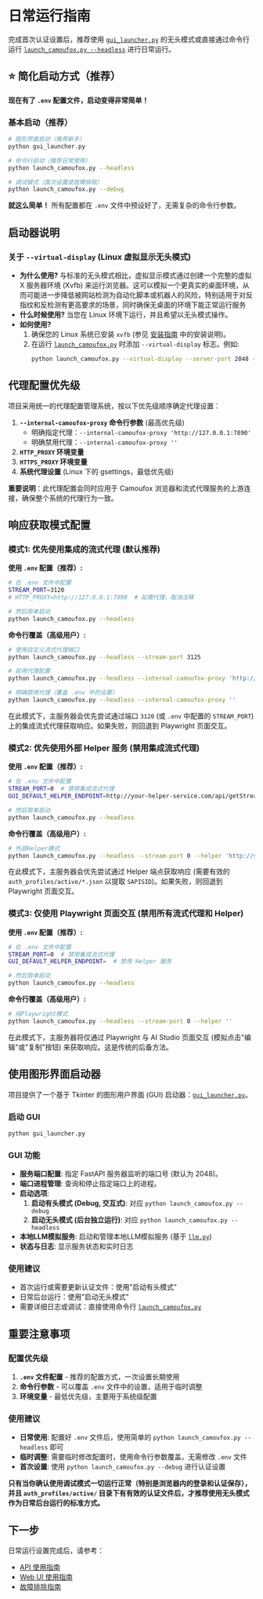 # 日常运行指南

完成首次认证设置后，推荐使用 [`gui_launcher.py`](../gui_launcher.py) 的无头模式或直接通过命令行运行 [`launch_camoufox.py --headless`](../launch_camoufox.py) 进行日常运行。

## ⭐ 简化启动方式（推荐）

**现在有了 `.env` 配置文件，启动变得非常简单！**

### 基本启动（推荐）

```bash
# 图形界面启动（推荐新手）
python gui_launcher.py

# 命令行启动（推荐日常使用）
python launch_camoufox.py --headless

# 调试模式（首次设置或故障排除）
python launch_camoufox.py --debug
```

**就这么简单！** 所有配置都在 `.env` 文件中预设好了，无需复杂的命令行参数。

## 启动器说明

### 关于 `--virtual-display` (Linux 虚拟显示无头模式)

*   **为什么使用?** 与标准的无头模式相比，虚拟显示模式通过创建一个完整的虚拟 X 服务器环境 (Xvfb) 来运行浏览器。这可以模拟一个更真实的桌面环境，从而可能进一步降低被网站检测为自动化脚本或机器人的风险，特别适用于对反指纹和反检测有更高要求的场景，同时确保无桌面的环境下能正常运行服务
*   **什么时候使用?** 当您在 Linux 环境下运行，并且希望以无头模式操作。
*   **如何使用?**
    1. 确保您的 Linux 系统已安装 `xvfb` (参见 [安装指南](installation-guide.md) 中的安装说明)。
    2. 在运行 [`launch_camoufox.py`](../launch_camoufox.py) 时添加 `--virtual-display` 标志。例如:
        ```bash
        python launch_camoufox.py --virtual-display --server-port 2048 --stream-port 3120 --internal-camoufox-proxy ''
        ```

## 代理配置优先级

项目采用统一的代理配置管理系统，按以下优先级顺序确定代理设置：

1. **`--internal-camoufox-proxy` 命令行参数** (最高优先级)
   - 明确指定代理：`--internal-camoufox-proxy 'http://127.0.0.1:7890'`
   - 明确禁用代理：`--internal-camoufox-proxy ''`
2. **`HTTP_PROXY` 环境变量**
3. **`HTTPS_PROXY` 环境变量**
4. **系统代理设置** (Linux 下的 gsettings，最低优先级)

**重要说明**：此代理配置会同时应用于 Camoufox 浏览器和流式代理服务的上游连接，确保整个系统的代理行为一致。

## 响应获取模式配置

### 模式1: 优先使用集成的流式代理 (默认推荐)

**使用 `.env` 配置（推荐）:**

```bash
# 在 .env 文件中配置
STREAM_PORT=3120
# HTTP_PROXY=http://127.0.0.1:7890  # 如需代理，取消注释

# 然后简单启动
python launch_camoufox.py --headless
```

**命令行覆盖（高级用户）:**

```bash
# 使用自定义流式代理端口
python launch_camoufox.py --headless --stream-port 3125

# 启用代理配置
python launch_camoufox.py --headless --internal-camoufox-proxy 'http://127.0.0.1:7890'

# 明确禁用代理（覆盖 .env 中的设置）
python launch_camoufox.py --headless --internal-camoufox-proxy ''
```

在此模式下，主服务器会优先尝试通过端口 `3120` (或 `.env` 中配置的 `STREAM_PORT`) 上的集成流式代理获取响应。如果失败，则回退到 Playwright 页面交互。

### 模式2: 优先使用外部 Helper 服务 (禁用集成流式代理)

**使用 `.env` 配置（推荐）:**

```bash
# 在 .env 文件中配置
STREAM_PORT=0  # 禁用集成流式代理
GUI_DEFAULT_HELPER_ENDPOINT=http://your-helper-service.com/api/getStreamResponse

# 然后简单启动
python launch_camoufox.py --headless
```

**命令行覆盖（高级用户）:**

```bash
# 外部Helper模式
python launch_camoufox.py --headless --stream-port 0 --helper 'http://your-helper-service.com/api/getStreamResponse'
```

在此模式下，主服务器会优先尝试通过 Helper 端点获取响应 (需要有效的 `auth_profiles/active/*.json` 以提取 `SAPISID`)。如果失败，则回退到 Playwright 页面交互。

### 模式3: 仅使用 Playwright 页面交互 (禁用所有流式代理和 Helper)

**使用 `.env` 配置（推荐）:**

```bash
# 在 .env 文件中配置
STREAM_PORT=0  # 禁用集成流式代理
GUI_DEFAULT_HELPER_ENDPOINT=  # 禁用 Helper 服务

# 然后简单启动
python launch_camoufox.py --headless
```

**命令行覆盖（高级用户）:**

```bash
# 纯Playwright模式
python launch_camoufox.py --headless --stream-port 0 --helper ''
```

在此模式下，主服务器将仅通过 Playwright 与 AI Studio 页面交互 (模拟点击"编辑"或"复制"按钮) 来获取响应。这是传统的后备方法。

## 使用图形界面启动器

项目提供了一个基于 Tkinter 的图形用户界面 (GUI) 启动器：[`gui_launcher.py`](../gui_launcher.py)。

### 启动 GUI

```bash
python gui_launcher.py
```

### GUI 功能

*   **服务端口配置**: 指定 FastAPI 服务器监听的端口号 (默认为 2048)。
*   **端口进程管理**: 查询和停止指定端口上的进程。
*   **启动选项**:
    1. **启动有头模式 (Debug, 交互式)**: 对应 `python launch_camoufox.py --debug`
    2. **启动无头模式 (后台独立运行)**: 对应 `python launch_camoufox.py --headless`
*   **本地LLM模拟服务**: 启动和管理本地LLM模拟服务 (基于 [`llm.py`](../llm.py))
*   **状态与日志**: 显示服务状态和实时日志

### 使用建议

*   首次运行或需要更新认证文件：使用"启动有头模式"
*   日常后台运行：使用"启动无头模式"
*   需要详细日志或调试：直接使用命令行 [`launch_camoufox.py`](../launch_camoufox.py)

## 重要注意事项

### 配置优先级

1. **`.env` 文件配置** - 推荐的配置方式，一次设置长期使用
2. **命令行参数** - 可以覆盖 `.env` 文件中的设置，适用于临时调整
3. **环境变量** - 最低优先级，主要用于系统级配置

### 使用建议

- **日常使用**: 配置好 `.env` 文件后，使用简单的 `python launch_camoufox.py --headless` 即可
- **临时调整**: 需要临时修改配置时，使用命令行参数覆盖，无需修改 `.env` 文件
- **首次设置**: 使用 `python launch_camoufox.py --debug` 进行认证设置

**只有当你确认使用调试模式一切运行正常（特别是浏览器内的登录和认证保存），并且 `auth_profiles/active/` 目录下有有效的认证文件后，才推荐使用无头模式作为日常后台运行的标准方式。**

## 下一步

日常运行设置完成后，请参考：
- [API 使用指南](api-usage.md)
- [Web UI 使用指南](webui-guide.md)
- [故障排除指南](troubleshooting.md)
